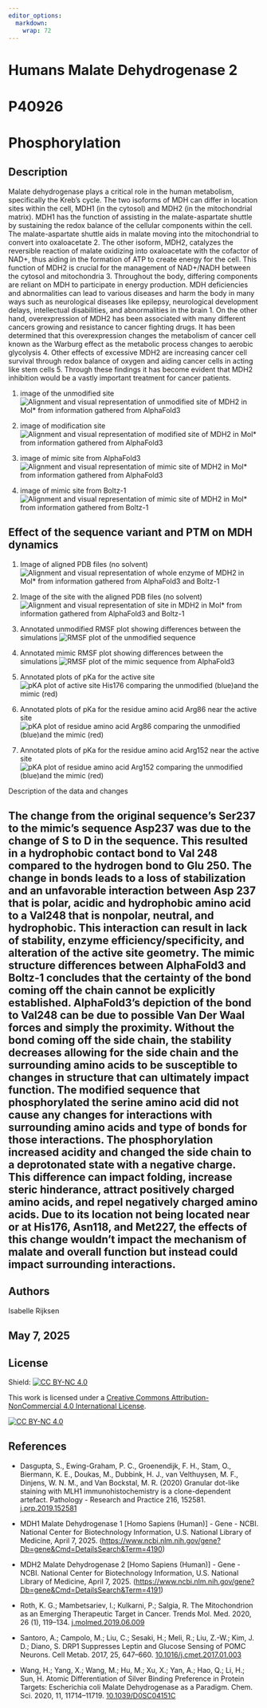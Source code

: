 ```yaml
---
editor_options: 
  markdown: 
    wrap: 72
---
```


# Humans Malate Dehydrogenase 2

# P40926

# Phosphorylation

## Description

Malate dehydrogenase plays a critical role in the human metabolism, specifically the Kreb’s cycle. The two isoforms of MDH can differ in location sites within the cell, MDH1 (in the cytosol) and MDH2 (in the mitochondrial matrix). MDH1 has the function of assisting in the malate-aspartate shuttle by sustaining the redox balance of the cellular components within the cell. The malate-aspartate shuttle aids in malate moving into the mitochondrial to convert into oxaloacetate 2. The other isoform, MDH2, catalyzes the reversible reaction of malate oxidizing into oxaloacetate with the cofactor of NAD+, thus aiding in the formation of ATP to create energy for the cell. This function of MDH2 is crucial for the management of NAD+/NADH between the cytosol and mitochondria 3. Throughout the body, differing components are reliant on MDH to participate in energy production. MDH deficiencies and abnormalities can lead to various diseases and harm the body in many ways such as neurological diseases like epilepsy, neurological development delays, intellectual disabilities, and abnormalities in the brain 1. On the other hand, overexpression of MDH2 has been associated with many different cancers growing and resistance to cancer fighting drugs. It has been determined that this overexpression changes the metabolism of cancer cell known as the Warburg effect as the metabolic process changes to aerobic glycolysis 4. Other effects of excessive MDH2 are increasing cancer cell survival through redox balance of oxygen and aiding cancer cells in acting like stem cells 5. Through these findings it has become evident that MDH2 inhibition would be a vastly important treatment for cancer patients.

1.  image of the unmodified site ![Alignment and visual representation
    of unmodified site of MDH2 in Mol\* from information gathered from
    AlphaFold3](images/Unmodified.png)

2.  image of modification site ![Alignment and visual representation of
    modified site of MDH2 in Mol\* from information gathered from
    AlphaFold3](images/Modified.png)

3.  image of mimic site from AlphaFold3 ![Alignment and visual
    representation of mimic site of MDH2 in Mol\* from information
    gathered from AlphaFold3](images/MimicAF3.png)

4.  image of mimic site from Boltz-1 ![Alignment and visual
    representation of mimic site of MDH2 in Mol\* from information
    gathered from Boltz-1](images/MimicB1.png)

## Effect of the sequence variant and PTM on MDH dynamics

1.  Image of aligned PDB files (no solvent) ![Alignment and visual
    representation of whole enzyme of MDH2 in Mol\* from information
    gathered from AlphaFold3 and Boltz-1](images/Enzymealigned.png)

2.  Image of the site with the aligned PDB files (no solvent)
    ![Alignment and visual representation of site in MDH2 in Mol\* from
    information gathered from AlphaFold3 and
    Boltz-1](images/Alignedsite.png)

3.  Annotated unmodified RMSF plot showing differences between the
    simulations ![RMSF plot of the unmodified
    sequence](images/UnmodifiedRMSF.png)

4.  Annotated mimic RMSF plot showing differences between the
    simulations ![RMSF plot of the mimic sequence from
    AlphaFold3](images/mimicRMSF.png)

5.  Annotated plots of pKa for the active site ![pKA plot of active site
    His176 comparing the unmodified (blue)and the mimic
    (red)](images/pKaHis176.png)

6.  Annotated plots of pKa for the residue amino acid Arg86 near the
    active site ![pKA plot of residue amino acid Arg86 comparing the
    unmodified (blue)and the mimic (red)](images/pKaArg86.png)

7.  Annotated plots of pKa for the residue amino acid Arg152 near the
    active site ![pKA plot of residue amino acid Arg152 comparing the
    unmodified (blue)and the mimic (red)](images/pKaArg152.png)

Description of the data and changes

## The change from the original sequence’s Ser237 to the mimic’s sequence Asp237 was due to the change of S to D in the sequence. This resulted in a hydrophobic contact bond to Val 248 compared to the hydrogen bond to Glu 250. The change in bonds leads to a loss of stabilization and an unfavorable interaction between Asp 237 that is polar, acidic and hydrophobic amino acid to a Val248 that is nonpolar, neutral, and hydrophobic. This interaction can result in lack of stability, enzyme efficiency/specificity, and alteration of the active site geometry. The mimic structure differences between AlphaFold3 and Boltz-1 concludes that the certainty of the bond coming off the chain cannot be explicitly established. AlphaFold3’s depiction of the bond to Val248 can be due to possible Van Der Waal forces and simply the proximity. Without the bond coming off the side chain, the stability decreases allowing for the side chain and the surrounding amino acids to be susceptible to changes in structure that can ultimately impact function. The modified sequence that phosphorylated the serine amino acid did not cause any changes for interactions with surrounding amino acids and type of bonds for those interactions. The phosphorylation increased acidity and changed the side chain to a deprotonated state with a negative charge. This difference can impact folding, increase steric hinderance, attract positively charged amino acids, and repel negatively charged amino acids. Due to its location not being located near or at His176, Asn118, and Met227, the effects of this change wouldn’t impact the mechanism of malate and overall function but instead could impact surrounding interactions.

## Authors

Isabelle Rijksen

## May 7, 2025

## License

Shield: [![CC BY-NC
4.0](https://img.shields.io/badge/License-CC%20BY--NC%204.0-lightgrey.svg)](https://creativecommons.org/licenses/by-nc/4.0/)

This work is licensed under a [Creative Commons
Attribution-NonCommercial 4.0 International
License](https://creativecommons.org/licenses/by-nc/4.0/).

[![CC BY-NC
4.0](https://licensebuttons.net/l/by-nc/4.0/88x31.png)](https://creativecommons.org/licenses/by-nc/4.0/)

## References

-   Dasgupta, S., Ewing-Graham, P. C., Groenendijk, F. H., Stam, O.,
    Biermann, K. E., Doukas, M., Dubbink, H. J., van Velthuysen, M. F.,
    Dinjens, W. N. M., and Van Bockstal, M. R. (2020) Granular dot-like
    staining with MLH1 immunohistochemistry is a clone-dependent
    artefact. Pathology - Research and Practice 216, 152581.
    [j.prp.2019.152581](https://doi.org/10.1016/j.prp.2019.152581)

-   MDH1 Malate Dehydrogenase 1 [Homo Sapiens (Human)] - Gene - NCBI.
    National Center for Biotechnology Information, U.S. National Library
    of Medicine, April 7, 2025.
    (<https://www.ncbi.nlm.nih.gov/gene?Db=gene&Cmd=DetailsSearch&Term=4190>)

-   MDH2 Malate Dehydrogenase 2 [Homo Sapiens (Human)] - Gene - NCBI.
    National Center for Biotechnology Information, U.S. National Library
    of Medicine, April 7, 2025.
    (<https://www.ncbi.nlm.nih.gov/gene?Db=gene&Cmd=DetailsSearch&Term=4191>)

-   Roth, K. G.; Mambetsariev, I.; Kulkarni, P.; Salgia, R. The
    Mitochondrion as an Emerging Therapeutic Target in Cancer. Trends
    Mol. Med. 2020, 26 (1), 119–134.
    [j.molmed.2019.06.009](https://doi.org/10.1016/j.molmed.2019.06.009)

-   Santoro, A.; Campolo, M.; Liu, C.; Sesaki, H.; Meli, R.; Liu, Z.-W.;
    Kim, J. D.; Diano, S. DRP1 Suppresses Leptin and Glucose Sensing of
    POMC Neurons. Cell Metab. 2017, 25, 647–660.
    [10.1016/j.cmet.2017.01.003](https://doi.org/10.1016/j.cmet.2017.01.003)

-   Wang, H.; Yang, X.; Wang, M.; Hu, M.; Xu, X.; Yan, A.; Hao, Q.; Li,
    H.; Sun, H. Atomic Differentiation of Silver Binding Preference in
    Protein Targets: Escherichia coli Malate Dehydrogenase as a
    Paradigm. Chem. Sci. 2020, 11, 11714–11719.
    [10.1039/D0SC04151C](https://doi.org/10.1039/D0SC04151C)
